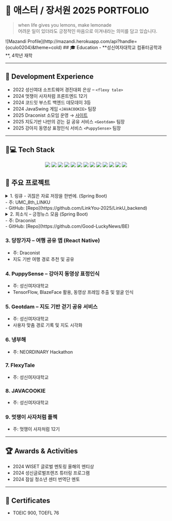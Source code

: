 # 🍋 애스터 / 장서원 2025 PORTFOLIO
> when life gives you lemons, make lemonade  
> 어려운 일이 있더라도 긍정적인 마음으로 이겨내라는 의미를 담고 있습니다.
<p align="center">
</p>
![Mazandi Profile](http://mazandi.herokuapp.com/api?handle={oculo0204}&theme=cold)
## 🎓 Education
- **성신여자대학교 컴퓨터공학과**, 4학년 재학

---

## 💎 Development Experience
- 2022 성신여대 소프트웨어 경진대회 은상 – `<flexy tale>`  
- 2024 멋쟁이 사자처럼 프론트엔드 12기  
- 2024 코드잇 부스트 백엔드 데모데이 3등  
- 2024 JavaSwing 게임 `<JAVACOOKIE>` 팀장  
- 2025 Draconist 소모임 운영 → [사이트](https://draconist.clickn.co.kr/)  
- 2025 지도기반 나만의 걷는 길 공유 서비스 `<Geotdam>` 팀장  
- 2025 강아지 동영상 표정인식 서비스 `<PuppySense>` 팀장  

---

## 👩💻 Tech Stack

<p align="center">
  <!-- Version Control & Collaboration -->
  <img src="https://img.shields.io/badge/GitHub-181717?style=for-the-badge&logo=github&logoColor=white"/> 
  <img src="https://img.shields.io/badge/GitHub%20Actions-2088FF?style=for-the-badge&logo=githubactions&logoColor=white"/> 

  <!-- Frontend -->
  <img src="https://img.shields.io/badge/React-61DAFB?style=for-the-badge&logo=react&logoColor=black"/> 
  <img src="https://img.shields.io/badge/React%20Native-61DAFB?style=for-the-badge&logo=react&logoColor=black"/>  

  <!-- Backend -->
  <img src="https://img.shields.io/badge/Spring%20Boot-6DB33F?style=for-the-badge&logo=springboot&logoColor=white"/> 
  <img src="https://img.shields.io/badge/Node.js-339933?style=for-the-badge&logo=node.js&logoColor=white"/> 

  <!-- Database -->
  <img src="https://img.shields.io/badge/MySQL-4479A1?style=for-the-badge&logo=mysql&logoColor=white"/> 

  <!-- Infra & OS -->
  <img src="https://img.shields.io/badge/Linux-FCC624?style=for-the-badge&logo=linux&logoColor=black"/> 
  <img src="https://img.shields.io/badge/AWS-232F3E?style=for-the-badge&logo=amazonaws&logoColor=white"/> 
  <img src="https://img.shields.io/badge/GCP-4285F4?style=for-the-badge&logo=googlecloud&logoColor=white"/> 
  <img src="https://img.shields.io/badge/Docker-2496ED?style=for-the-badge&logo=docker&logoColor=white"/> 

  <!-- AI & ML -->
  <img src="https://img.shields.io/badge/AI%20Fine--Tuning-FF6F00?style=for-the-badge&logo=openai&logoColor=white"/> 
  <img src="https://img.shields.io/badge/Google%20Colab-F9AB00?style=for-the-badge&logo=googlecolab&logoColor=white"/> 
</p>


## 🌟 주요 프로젝트

<details>
<summary>1. 링큐 - 귀찮은 자료 저장을 한번에. (Spring Boot) </br> 
- 주: UMC_8th_LINKU   </br>
- GitHub: [Repo](https://github.com/LinkYou-2025/LinkU_backend)
</summary>

- **귀찮은 자료 저장을 한번에**  
  사용자는 한 번의 클릭으로 링크를 저장하면, AI가 자동으로 폴더를 분류해줍니다. (OpenAI API 활용)

- **귀찮은 자료 찾기를 한번에**  
  사용자의 현재 감정과 상황을 받아, 저장했던 링크 중 5개를 추천해줍니다.

- **다른 사람들과 링크 공유 기능**

- **월간 인기 링크 및 AI 추천 링크 제공**  
  (Perplexity API 활용)

</details>

<details>
<summary>2. 희소식 – 긍정뉴스 모음 (Spring Boot)   </br>
- 주: Draconist   </br>
- GitHub: [Repo](https://github.com/Good-LuckyNews/BE)
</summary>

- **맞춤형 긍정 뉴스 피드 & 스크랩**  
  사용자가 선택한 긍정 키워드 기반 뉴스 추천 및 평가, 스크랩 기능 제공

- **희소식 커뮤니티**  
  사용자가 직접 긍정적인 경험/뉴스 공유, 댓글 및 좋아요를 통한 공감과 소통, 주제별 플레이스 생성 및 참여 가능

- **나의 감정 그래프**  
  일정 기간 동안의 긍정 감정 변화 시각화, 주/월/6개월/전체 기간 비교 가능

- **추가 기능**  
  푸시 알림: 사용자가 뉴스를 자주 보는 시간대에 긍정 뉴스 제공  
  검색 기능: 긍정 피드와 희소식에서 키워드별 검색 및 최근 검색어 관리

</details>


### 3. 당장가자 – 여행 공유 앱 (React Native)
- 주: Draconist
- 지도 기반 여행 경로 추천 및 공유

### 4. PuppySense – 강아지 동영상 표정인식
- 주: 성신여자대학교
- TensorFlow, BlazeFace 활용, 동영상 프레임 추출 및 얼굴 인식

### 5. Geotdam – 지도 기반 걷기 공유 서비스
- 주: 성신여자대학교
- 사용자 맞춤 경로 기록 및 지도 시각화

### 6. 냉부해 
- 주: NEORDINARY Hackathon

### 7. FlexyTale
- 주: 성신여자대학교

### 8. JAVACOOKIE
- 주: 성신여자대학교

### 9. 멋쟁이 사자처럼 플젝
- 주: 멋쟁이 사자처럼 12기


---

## 🏆 Awards & Activities
- 2024 WISET 글로벌 멘토링 올해의 멘티상  
- 2024 성신글로벌프렌즈 튜터링 프로그램  
- 2024 잠실 청소년 센터 번역단 멘토  

---

## 📄 Certificates
- TOEIC 900, TOEFL 76
